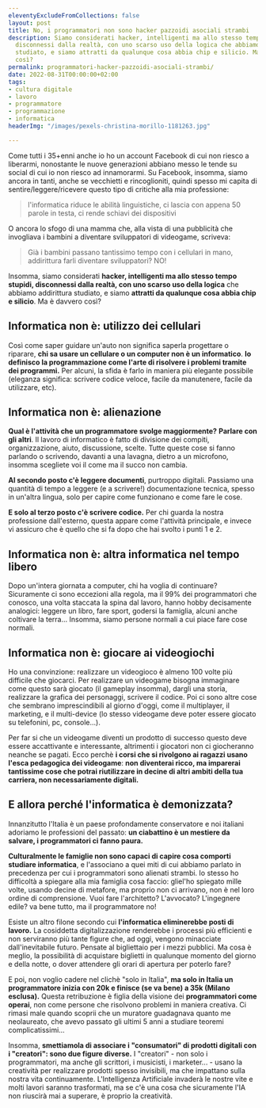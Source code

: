 ```yaml
---
eleventyExcludeFromCollections: false
layout: post
title: No, i programmatori non sono hacker pazzoidi asociali strambi
description: Siamo considerati hacker, intelligenti ma allo stesso tempo stupidi,
  disconnessi dalla realtà, con uno scarso uso della logica che abbiamo addirittura
  studiato, e siamo attratti da qualunque cosa abbia chip e silicio. Ma è davvero
  così?
permalink: programmatori-hacker-pazzoidi-asociali-strambi/
date: 2022-08-31T00:00:00+02:00
tags:
- cultura digitale
- lavoro
- programmatore
- programmazione
- informatica
headerImg: "/images/pexels-christina-morillo-1181263.jpg"

---
```

Come tutti i 35+enni anche io ho un account Facebook di cui non riesco a liberarmi, nonostante le nuove generazioni abbiano messo le tende su social di cui io non riesco ad innamorarmi. Su Facebook, insomma, siamo ancora in tanti, anche se vecchietti e rincoglioniti, quindi spesso mi capita di sentire/leggere/ricevere questo tipo di critiche alla mia professione:

> l'informatica riduce le abilità linguistiche, ci lascia con appena 50 parole in testa, ci rende schiavi dei dispositivi

O ancora lo sfogo di una mamma che, alla vista di una pubblicità che invogliava i bambini a diventare sviluppatori di videogame, scriveva:

> Già i bambini passano tantissimo tempo con i cellulari in mano, addirittura farli diventare sviluppatori? NO!

Insomma, siamo considerati **hacker, intelligenti ma allo stesso tempo stupidi, disconnessi dalla realtà, con uno scarso uso della logica** che abbiamo addirittura studiato, e siamo **attratti da qualunque cosa abbia chip e silicio**. Ma è davvero così?

## Informatica non è: utilizzo dei cellulari

Così come saper guidare un'auto non significa saperla progettare o riparare, **chi sa usare un cellulare o un computer non è un informatico**. **Io definisco la programmazione come l'arte di risolvere i problemi tramite dei programmi.** Per alcuni, la sfida è farlo in maniera più elegante possibile (eleganza significa: scrivere codice veloce, facile da manutenere, facile da utilizzare, etc).

## Informatica non è: alienazione

**Qual è l'attività che un programmatore svolge maggiormente?** **Parlare con gli altri**. Il lavoro di informatico è fatto di divisione dei compiti, organizzazione, aiuto, discussione, scelte. Tutte queste cose si fanno parlando o scrivendo, davanti a una lavagna, dietro a un microfono, insomma scegliete voi il come ma il succo non cambia.

**Al secondo posto c'è leggere documenti**, purtroppo digitali. Passiamo una quantità di tempo a leggere (e a scrivere!)  documentazione tecnica, spesso in un'altra lingua, solo per capire come funzionano e come fare le cose.

**E solo al terzo posto c'è scrivere codice.** Per chi guarda la nostra professione dall'esterno, questa appare come l'attività principale, e invece vi assicuro che è quello che si fa dopo che hai svolto i punti 1 e 2.

## Informatica non è: altra informatica nel tempo libero

Dopo un'intera giornata a computer, chi ha voglia di continuare? Sicuramente ci sono eccezioni alla regola, ma il 99% dei programmatori che conosco, una volta staccata la spina dal lavoro, hanno hobby decisamente analogici: leggere un libro, fare sport, godersi la famiglia, alcuni anche coltivare la terra... Insomma, siamo persone normali a cui piace fare cose normali.

## Informatica non è: giocare ai videogiochi

Ho una convinzione: realizzare un videogioco è almeno 100 volte più difficile che giocarci. Per realizzare un videogame bisogna immaginare come questo sarà giocato (il gameplay insomma), dargli una storia, realizzare la grafica dei personaggi, scrivere il codice. Poi ci sono altre cose che sembrano imprescindibili al giorno d'oggi, come il multiplayer, il marketing, e il multi-device (lo stesso videogame deve poter essere giocato su telefonini, pc, console...).

Per far si che un videogame diventi un prodotto di successo questo deve essere accattivante e interessante, altrimenti i giocatori non ci giocheranno neanche se pagati. Ecco perchè **i corsi che si rivolgono ai ragazzi usano l'esca pedagogica dei videogame**: **non diventerai ricco, ma imparerai tantissime cose che potrai riutilizzare in decine di altri ambiti della tua carriera, non necessariamente digitali.**

## E allora perché l'informatica è demonizzata?

Innanzitutto l'Italia è un paese profondamente conservatore e noi italiani adoriamo le professioni del passato: **un ciabattino è un mestiere da salvare, i programmatori ci fanno paura.**

**Culturalmente le famiglie non sono capaci di capire cosa comporti studiare informatica**, e l'associano a quei miti di cui abbiamo parlato in precedenza per cui i programmatori sono alienati strambi. Io stesso ho difficoltà a spiegare alla mia famiglia cosa faccio: gliel'ho spiegato mille volte, usando decine di metafore, ma proprio non ci arrivano, non è nel loro ordine di comprensione. Vuoi fare l'architetto? L'avvocato? L'ingegnere edile? va bene tutto, ma il programmatore no!

Esiste un altro filone secondo cui **l'informatica eliminerebbe posti di lavoro.** La cosiddetta digitalizzazione renderebbe i processi più efficienti e non serviranno più tante figure che, ad oggi, vengono minacciate dall'inevitabile futuro. Pensate al bigliettaio per i mezzi pubblici. Ma cosa è meglio, la possibilità di acquistare biglietti in qualunque momento del giorno e della notte, o dover attendere gli orari di apertura per poterlo fare?

E poi, non voglio cadere nel clichè "solo in Italia", **ma solo in Italia un programmatore inizia con 20k e finisce (se va bene) a 35k (Milano esclusa).** Questa retribuzione è figlia della visione dei **programmatori come operai**, non come persone che risolvono problemi in maniera creativa. Ci rimasi male quando scoprii che un muratore guadagnava quanto me neolaureato, che avevo passato gli ultimi 5 anni a studiare teoremi complicatissimi...

Insomma, **smettiamola di associare i "consumatori" di prodotti digitali con i "creatori": sono due figure diverse.** I "creatori" - non solo i programmatori, ma anche gli scrittori, i musicisti, i marketer... - usano la creatività per realizzare prodotti spesso invisibili, ma che impattano sulla nostra vita continuamente. L'Intelligenza Artificiale invaderà le nostre vite e molti lavori saranno trasformati, ma se c'è una cosa che sicuramente l'IA non riuscirà mai a superare, è proprio la creatività.